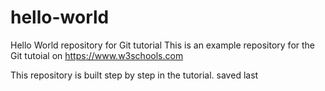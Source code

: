 # hello-world
Hello World repository for Git tutorial
This is an example repository for the Git tutoial on https://www.w3schools.com

This repository is built step by step in the tutorial.
saved last
